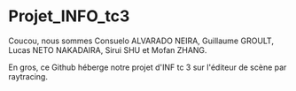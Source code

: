 # Projet_INFO_tc3

Coucou, nous sommes Consuelo ALVARADO NEIRA, Guillaume GROULT, Lucas NETO NAKADAIRA, Sirui SHU et Mofan ZHANG.

En gros, ce Github héberge notre projet d'INF tc 3 sur l'éditeur de scène par raytracing.
